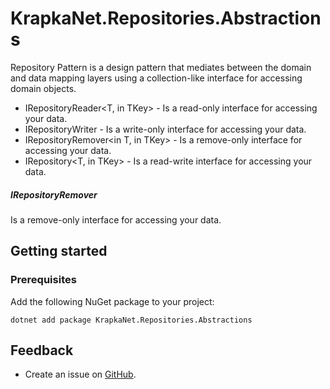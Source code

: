 # KrapkaNet.Repositories.Abstractions

Repository Pattern is a design pattern that mediates between the domain and data mapping layers using a collection-like interface for accessing domain objects.

- IRepositoryReader<T, in TKey> - Is a read-only interface for accessing your data.
- IRepositoryWriter<T> - Is a write-only interface for accessing your data.
- IRepositoryRemover<in T, in TKey> - Is a remove-only interface for accessing your data.
- IRepository<T, in TKey> - Is a read-write interface for accessing your data.

##### IRepositoryRemover

Is a remove-only interface for accessing your data.

## Getting started

### Prerequisites

Add the following NuGet package to your project:

```shell
dotnet add package KrapkaNet.Repositories.Abstractions
```

## Feedback

- Create an issue on [GitHub](https://github.com/artdolya/krapka/issues).
